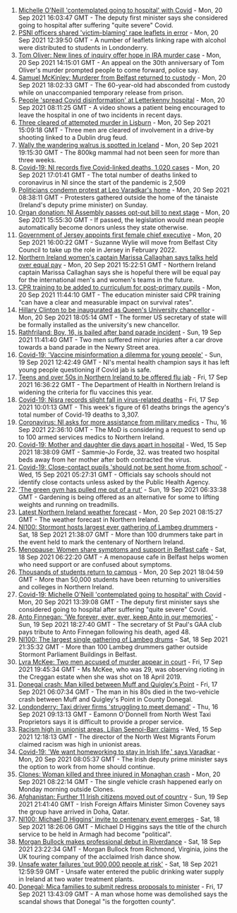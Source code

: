 1. [Michelle O'Neill 'contemplated going to hospital' with Covid](https://www.bbc.co.uk/news/uk-northern-ireland-58622555?at_medium=RSS&at_campaign=KARANGA) - Mon, 20 Sep 2021 16:03:47 GMT - The deputy first minister says she considered going to hospital after suffering "quite severe" Covid.
2. [PSNI officers shared 'victim-blaming' rape leaflets in error](https://www.bbc.co.uk/news/uk-northern-ireland-foyle-west-58621849?at_medium=RSS&at_campaign=KARANGA) - Mon, 20 Sep 2021 12:39:50 GMT - A number of leaflets linking rape with alcohol were distributed to students in Londonderry.
3. [Tom Oliver: New lines of inquiry offer hope in IRA murder case](https://www.bbc.co.uk/news/uk-northern-ireland-58623080?at_medium=RSS&at_campaign=KARANGA) - Mon, 20 Sep 2021 14:15:01 GMT - An appeal on the 30th anniversary of Tom Oliver's murder prompted people to come forward, police say.
4. [Samuel McKinley: Murderer from Belfast returned to custody](https://www.bbc.co.uk/news/uk-northern-ireland-58629093?at_medium=RSS&at_campaign=KARANGA) - Mon, 20 Sep 2021 18:02:33 GMT - The 60-year-old had absconded from custody while on unaccompanied temporary release from prison.
5. [People 'spread Covid disinformation' at Letterkenny hospital](https://www.bbc.co.uk/news/world-europe-58622554?at_medium=RSS&at_campaign=KARANGA) - Mon, 20 Sep 2021 08:11:25 GMT - A video shows a patient being encouraged to leave the hospital in one of two incidents in recent days.
6. [Three cleared of attempted murder in Lisburn](https://www.bbc.co.uk/news/uk-northern-ireland-58629092?at_medium=RSS&at_campaign=KARANGA) - Mon, 20 Sep 2021 15:09:18 GMT - Three men are cleared of involvement in a drive-by shooting linked to a Dublin drug feud.
7. [Wally the wandering walrus is spotted in Iceland](https://www.bbc.co.uk/news/uk-england-cornwall-58632372?at_medium=RSS&at_campaign=KARANGA) - Mon, 20 Sep 2021 19:15:30 GMT - The 800kg mammal had not been seen for more than three weeks.
8. [Covid-19: NI records five Covid-linked deaths, 1,020 cases](https://www.bbc.co.uk/news/uk-northern-ireland-58623083?at_medium=RSS&at_campaign=KARANGA) - Mon, 20 Sep 2021 17:01:41 GMT - The total number of deaths linked to coronavirus in NI since the start of the pandemic is 2,509
9. [Politicians condemn protest at Leo Varadkar's home](https://www.bbc.co.uk/news/world-europe-58623079?at_medium=RSS&at_campaign=KARANGA) - Mon, 20 Sep 2021 08:38:11 GMT - Protesters gathered outside the home of the tánaiste (Ireland's deputy prime minister) on Sunday.
10. [Organ donation: NI Assembly passes opt-out bill to next stage](https://www.bbc.co.uk/news/uk-northern-ireland-58618072?at_medium=RSS&at_campaign=KARANGA) - Mon, 20 Sep 2021 15:55:30 GMT - If passed, the legislation would mean people automatically become donors unless they state otherwise.
11. [Government of Jersey appoints first female chief executive](https://www.bbc.co.uk/news/world-europe-jersey-58629413?at_medium=RSS&at_campaign=KARANGA) - Mon, 20 Sep 2021 16:00:22 GMT - Suzanne Wylie will move from Belfast City Council to take up the role in Jersey in February 2022.
12. [Northern Ireland women's captain Marissa Callaghan says talks held over equal pay](https://www.bbc.co.uk/sport/football/58623227?at_medium=RSS&at_campaign=KARANGA) - Mon, 20 Sep 2021 15:22:51 GMT - Northern Ireland captain Marissa Callaghan says she is hopeful there will be equal pay for the international men's and women's teams in the future.
13. [CPR training to be added to curriculum for post-primary pupils](https://www.bbc.co.uk/news/uk-northern-ireland-58622174?at_medium=RSS&at_campaign=KARANGA) - Mon, 20 Sep 2021 11:44:10 GMT - The education minister said CPR training "can have a clear and measurable impact on survival rates".
14. [Hillary Clinton to be inaugurated as Queen's University chancellor](https://www.bbc.co.uk/news/uk-northern-ireland-58619151?at_medium=RSS&at_campaign=KARANGA) - Mon, 20 Sep 2021 18:05:14 GMT - The former US secretary of state will be formally installed as the university's new chancellor.
15. [Rathfriland: Boy, 16, is bailed after band parade incident](https://www.bbc.co.uk/news/uk-northern-ireland-58616082?at_medium=RSS&at_campaign=KARANGA) - Sun, 19 Sep 2021 11:41:40 GMT - Two men suffered minor injuries after a car drove towards a band parade in the Newry Street area.
16. [Covid-19: 'Vaccine misinformation a dilemma for young people'](https://www.bbc.co.uk/news/uk-northern-ireland-58616080?at_medium=RSS&at_campaign=KARANGA) - Sun, 19 Sep 2021 12:42:49 GMT - NI's mental health champion says it has left young people questioning if Covid jab is safe.
17. [Teens and over 50s in Northern Ireland to be offered flu jab](https://www.bbc.co.uk/news/uk-northern-ireland-58602611?at_medium=RSS&at_campaign=KARANGA) - Fri, 17 Sep 2021 16:36:22 GMT - The Department of Health in Northern Ireland is widening the criteria for flu vaccines this year.
18. [Covid-19: Nisra records slight fall in virus-related deaths](https://www.bbc.co.uk/news/uk-northern-ireland-58596552?at_medium=RSS&at_campaign=KARANGA) - Fri, 17 Sep 2021 10:01:13 GMT - This week's figure of 61 deaths brings the agency's total number of Covid-19 deaths to 3,307.
19. [Coronavirus: NI asks for more assistance from military medics](https://www.bbc.co.uk/news/uk-northern-ireland-58587860?at_medium=RSS&at_campaign=KARANGA) - Thu, 16 Sep 2021 22:36:10 GMT - The MoD is considering a request to send up to 100 armed services medics to Northern Ireland.
20. [Covid-19: Mother and daughter die days apart in hospital](https://www.bbc.co.uk/news/uk-northern-ireland-58575722?at_medium=RSS&at_campaign=KARANGA) - Wed, 15 Sep 2021 18:38:09 GMT - Sammie-Jo Forde, 32. was treated two hospital beds away from her mother after both contracted the virus.
21. [Covid-19: Close-contact pupils 'should not be sent home from school'](https://www.bbc.co.uk/news/uk-northern-ireland-58565658?at_medium=RSS&at_campaign=KARANGA) - Wed, 15 Sep 2021 05:27:31 GMT - Officials say schools should not identify close contacts unless asked by the Public Health Agency.
22. [‘The green gym has pulled me out of a rut’](https://www.bbc.co.uk/news/uk-northern-ireland-58436618?at_medium=RSS&at_campaign=KARANGA) - Sun, 19 Sep 2021 06:33:38 GMT - Gardening is being offered as an alternative for some to lifting weights and running on treadmills.
23. [Latest Northern Ireland weather forecast](https://www.bbc.co.uk/news/uk-northern-ireland-26018439?at_medium=RSS&at_campaign=KARANGA) - Mon, 20 Sep 2021 08:15:27 GMT - The weather forecast in Northern Ireland.
24. [NI100: Stormont hosts largest ever gathering of Lambeg drummers](https://www.bbc.co.uk/news/uk-northern-ireland-58612163?at_medium=RSS&at_campaign=KARANGA) - Sat, 18 Sep 2021 21:38:07 GMT - More than 100 drummers take part in the event held to mark the centenary of Northern Ireland.
25. [Menopause: Women share symptoms and support in Belfast cafe](https://www.bbc.co.uk/news/uk-northern-ireland-58596628?at_medium=RSS&at_campaign=KARANGA) - Sat, 18 Sep 2021 06:22:20 GMT - A menopause cafe in Belfast helps women who need support or are confused about symptoms.
26. [Thousands of students return to campus](https://www.bbc.co.uk/news/uk-northern-ireland-58632701?at_medium=RSS&at_campaign=KARANGA) - Mon, 20 Sep 2021 18:04:59 GMT - More than 50,000 students have been returning to universities and colleges in Northern Ireland.
27. [Covid-19: Michelle O'Neill 'contemplated going to hospital' with Covid](https://www.bbc.co.uk/news/uk-northern-ireland-58628549?at_medium=RSS&at_campaign=KARANGA) - Mon, 20 Sep 2021 13:39:08 GMT - The deputy first minister says she considered going to hospital after suffering "quite severe" Covid.
28. [Anto Finnegan: 'We forever, ever, ever, keep Anto in our memories'](https://www.bbc.co.uk/news/uk-northern-ireland-58618069?at_medium=RSS&at_campaign=KARANGA) - Sun, 19 Sep 2021 18:27:40 GMT - The secretary of St Paul's GAA club pays tribute to Anto Finnegan following his death, aged 48.
29. [NI100: The largest single gathering of Lambeg drums](https://www.bbc.co.uk/news/uk-northern-ireland-58612164?at_medium=RSS&at_campaign=KARANGA) - Sat, 18 Sep 2021 21:35:32 GMT - More than 100 Lambeg drummers gather outside Stormont Parliament Buildings in Belfast.
30. [Lyra McKee: Two men accused of murder appear in court](https://www.bbc.co.uk/news/uk-northern-ireland-foyle-west-58593564?at_medium=RSS&at_campaign=KARANGA) - Fri, 17 Sep 2021 19:45:34 GMT - Ms McKee, who was 29, was observing rioting in the Creggan estate when she was shot on 18 April 2019.
31. [Donegal crash: Man killed between Muff and Quigley's Point](https://www.bbc.co.uk/news/world-europe-58593563?at_medium=RSS&at_campaign=KARANGA) - Fri, 17 Sep 2021 06:07:34 GMT - The man in his 80s died in the two-vehicle crash between Muff and Quigley's Point in County Donegal.
32. [Londonderry: Taxi driver firms 'struggling to meet demand'](https://www.bbc.co.uk/news/uk-northern-ireland-foyle-west-58581113?at_medium=RSS&at_campaign=KARANGA) - Thu, 16 Sep 2021 09:13:13 GMT - Eamonn O'Donnell from North West Taxi Proprietors says it is difficult to provide a proper service.
33. [Racism high in unionist areas, Lilian Seenoi-Barr claims](https://www.bbc.co.uk/news/uk-northern-ireland-58572588?at_medium=RSS&at_campaign=KARANGA) - Wed, 15 Sep 2021 12:18:13 GMT - The director of the North West Migrants Forum claimed racism was high in unionist areas.
34. [Covid-19: 'We want homeworking to stay in Irish life,' says Varadkar](https://www.bbc.co.uk/news/world-europe-58616086?at_medium=RSS&at_campaign=KARANGA) - Mon, 20 Sep 2021 08:05:37 GMT - The Irish deputy prime minister says the option to work from home should continue.
35. [Clones: Woman killed and three injured in Monaghan crash](https://www.bbc.co.uk/news/world-europe-58623078?at_medium=RSS&at_campaign=KARANGA) - Mon, 20 Sep 2021 08:22:14 GMT - The single vehicle crash happened early on Monday morning outside Clones.
36. [Afghanistan: Further 11 Irish citizens moved out of country](https://www.bbc.co.uk/news/world-europe-58619972?at_medium=RSS&at_campaign=KARANGA) - Sun, 19 Sep 2021 21:41:40 GMT - Irish Foreign Affairs Minister Simon Coveney says the group have arrived in Doha, Qatar.
37. [NI100: Michael D Higgins' invite to centenary event emerges](https://www.bbc.co.uk/news/uk-northern-ireland-58612070?at_medium=RSS&at_campaign=KARANGA) - Sat, 18 Sep 2021 18:26:06 GMT - Michael D Higgins says the title of the church service to be held in Armagh had become "political".
38. [Morgan Bullock makes professional debut in Riverdance](https://www.bbc.co.uk/news/entertainment-arts-58602633?at_medium=RSS&at_campaign=KARANGA) - Sat, 18 Sep 2021 23:22:34 GMT - Morgan Bullock from Richmond, Virginia, joins the UK touring company of the acclaimed Irish dance show.
39. [Unsafe water failures 'put 900,000 people at risk'](https://www.bbc.co.uk/news/world-europe-58607793?at_medium=RSS&at_campaign=KARANGA) - Sat, 18 Sep 2021 12:59:59 GMT - Unsafe water entered the public drinking water supply in Ireland at two water treatment plants.
40. [Donegal: Mica families to submit redress proposals to minister](https://www.bbc.co.uk/news/world-europe-58591286?at_medium=RSS&at_campaign=KARANGA) - Fri, 17 Sep 2021 13:43:09 GMT - A man whose home was demolished says the scandal shows that Donegal "is the forgotten county".
